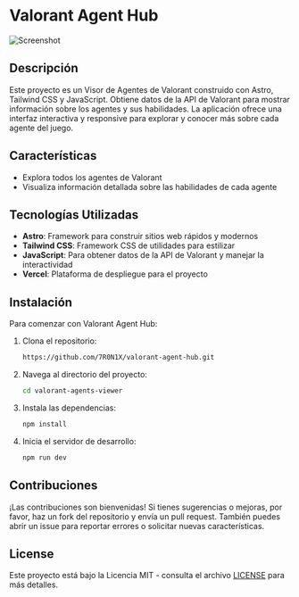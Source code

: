 # Valorant Agent Hub
![Screenshot](https://github.com/user-attachments/assets/5db2affa-fc49-4d25-84ad-7ef5ac234676)

## Descripción

Este proyecto es un Visor de Agentes de Valorant construido con Astro, Tailwind CSS y JavaScript. Obtiene datos de la API de Valorant para mostrar información sobre los agentes y sus habilidades. La aplicación ofrece una interfaz interactiva y responsive para explorar y conocer más sobre cada agente del juego.

## Características

- Explora todos los agentes de Valorant
- Visualiza información detallada sobre las habilidades de cada agente

## Tecnologías Utilizadas

- **Astro**: Framework para construir sitios web rápidos y modernos
- **Tailwind CSS**: Framework CSS de utilidades para estilizar
- **JavaScript**: Para obtener datos de la API de Valorant y manejar la interactividad
- **Vercel**: Plataforma de despliegue para el proyecto

## Instalación

Para comenzar con Valorant Agent Hub:

1. Clona el repositorio:
   ```sh
   https://github.com/7R0N1X/valorant-agent-hub.git
   ```
2. Navega al directorio del proyecto:
   ```sh
   cd valorant-agents-viewer
   ```
3. Instala las dependencias:
   ```sh
   npm install
   ```
4. Inicia el servidor de desarrollo:
   ```sh
   npm run dev
   ```

## Contribuciones
¡Las contribuciones son bienvenidas! Si tienes sugerencias o mejoras, por favor, haz un fork del repositorio y envía un pull request. También puedes abrir un issue para reportar errores o solicitar nuevas características.

## License
Este proyecto está bajo la Licencia MIT - consulta el archivo [LICENSE](https://github.com/7R0N1X/valorant-agent-hub/blob/main/LICENSE) para más detalles.
